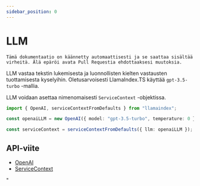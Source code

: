 ```yaml
---
sidebar_position: 0
---
```


# LLM

`Tämä dokumentaatio on käännetty automaattisesti ja se saattaa sisältää virheitä. Älä epäröi avata Pull Requestia ehdottaaksesi muutoksia.`

LLM vastaa tekstin lukemisesta ja luonnollisten kielten vastausten tuottamisesta kyselyihin. Oletusarvoisesti LlamaIndex.TS käyttää `gpt-3.5-turbo` -mallia.

LLM voidaan asettaa nimenomaisesti `ServiceContext` -objektissa.

```typescript
import { OpenAI, serviceContextFromDefaults } from "llamaindex";

const openaiLLM = new OpenAI({ model: "gpt-3.5-turbo", temperature: 0 });

const serviceContext = serviceContextFromDefaults({ llm: openaiLLM });
```

## API-viite

- [OpenAI](../../api/classes/OpenAI.md)
- [ServiceContext](../../api/interfaces/ServiceContext.md)

"
